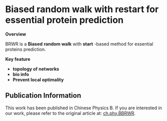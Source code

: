 # Biased random walk with restart for essential protein prediction

**Overview**

BRWR is a **Biased** **random walk** with **start** -based method for essential proteins prediction. 

**Key feature**

* **topology of networks**
* **bio info**
* **Prevent local optimality**

## Publication Information
This work has been published in Chinese Physics B. If you are interested in our work, please refer to the original article at: [ch.phy.BBRWR](https://cpb.iphy.ac.cn/CN/10.1088/1674-1056/ac7a17).


